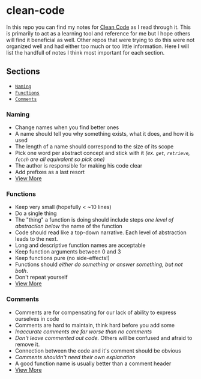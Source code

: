 # clean-code

In this repo you can find my notes for [Clean Code](http://www.amazon.com/Clean-Code-Handbook-Software-Craftsmanship/dp/0132350882/ref=sr_1_1?ie=UTF8&qid=1452837629&sr=8-1&keywords=clean+code) as I read through it. This is primarily to act as a learning tool and reference for me but I hope others will find it beneficial as well. Other repos that were trying to do this were not organized well and had either too much or too little information. Here I will list the handfull of notes I think most important for each section. 


## Sections

* [`Naming`](#naming)
* [`Functions`](#functions)
* [`Comments`](#comments)

<a name="naming"></a>
### Naming
- Change names when you find better ones
- A name should tell you why something exists, what it does, and how it is used
- The length of a name should correspond to the size of its scope
- Pick one word per abstract concept and stick with it *(ex. `get`, `retrieve`, `fetch` are all equivalent so pick one)*
- The author is responsible for making his code clear
- Add prefixes as a last resort
- [View More](/naming.md)


<a name="functions"></a>
### Functions
- Keep very small (hopefully < ~10 lines)
- Do a single thing
- The "thing" a function is doing should include steps *one level of abstraction below* the name of the function
- Code should read like a top-down narrative. Each level of abstraction leads to the next.
- Long and descriptive function names are acceptable
- Keep function arguments between 0 and 3
- Keep functions pure (no side-effects!)
- Functions should *either do something or answer something, but not both*.
- Don't repeat yourself
- [View More](/functions.md)

<a name="comments"></a>
### Comments
- Comments are for compensating for our lack of ability to express ourselves in code
- Comments are hard to maintain, think hard before you add some
- *Inaccurate comments are far worse than no comments*
- *Don't leave commented out code.* Others will be confused and afraid to remove it.
- Connection between the code and it's comment should be obvious
- *Comments shouldn't need their own explanation*
- A good function name is usually better than a comment header
- [View More](/comments.md)
